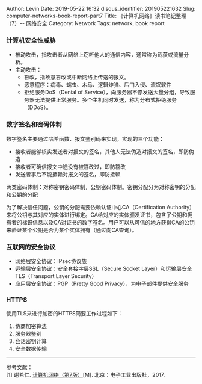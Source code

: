 Author: Levin
Date: 2019-05-22 16:32
disqus_identifier: 201905221632
Slug: computer-networks-book-report-part7
Title: 《计算机网络》读书笔记整理（7）-- 网络安全
Category: Network
Tags: network, book report

### 计算机安全性威胁

* 被动攻击，指攻击者从网络上窃听他人的通信内容，通常称为截获或流量分析。
* 主动攻击：
    * 篡改，指故意篡改或中断网络上传送的报文。
    * 恶意程序：病毒、蠕虫、木马、逻辑炸弹、后门入侵、流氓软件
    * 拒绝服务DoS（Denial of Service），向服务器不停发送大量分组，导致服务器无法提供正常服务。多个主机同时发送，称为分布式拒绝服务（DDoS）。

### 数字签名和密码体制

数字签名主要通过哈希函数、报文鉴别码来实现，实现的三个功能：

* 接收者能够核实发送者对报文的签名，其他人无法伪造对报文的签名，即防伪造
* 接收者可确信报文中途没有被篡改过，即防篡改
* 发送者事后不能抵赖对报文的签名，即防抵赖

两类密码体制：对称密钥密码体制，公钥密码体制。密钥分配分为对称密钥的分配和公钥的分配

为了解决信任问题，公钥的分配需要依赖认证中心CA（Certification Authority）来将公钥与其对应的实体进行绑定。CA给对应的实体颁发证书，包含了公钥和拥有者的标识信息以及CA对证书的数字签名。用户可以从可信的地方获得CA的公钥来验证某个公钥是否为某个实体拥有（通过向CA查询）。

### 互联网的安全协议

* 网络层安全协议：IPsec协议族
* 运输层安全协议：安全套接字层SSL（Secure Socket Layer）和运输层安全TLS（Transport Layer Security）
* 应用层安全协议：PGP（Pretty Good Privacy），为电子邮件提供安全服务

### HTTPS

使用TLS来进行加密的HTTPS简要工作过程如下：

1. 协商加密算法
2. 服务器鉴别
3. 会话密钥计算
4. 安全数据传输

---

参考文献：  
[1] 谢希仁. [计算机网络（第7版）](https://www.bicky.me/url.html#https://book.douban.com/subject/26960678/)[M]. 北京：电子工业出版社，2017.

